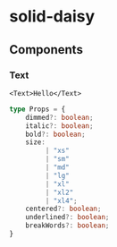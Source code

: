 # solid-daisy

## Components

### Text

`<Text>Hello</Text>`

```ts
type Props = {
    dimmed?: boolean;
    italic?: boolean;
    bold?: boolean;
    size:
         | "xs"
         | "sm"
         | "md"
         | "lg"
         | "xl"
         | "xl2"
         | "xl4";
    centered?: boolean;
    underlined?: boolean;
    breakWords?: boolean;
}
```
